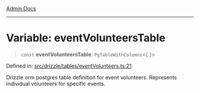 [Admin Docs](/)

***

# Variable: eventVolunteersTable

> `const` **eventVolunteersTable**: `PgTableWithColumns`\<\{ \}\>

Defined in: [src/drizzle/tables/eventVolunteers.ts:21](https://github.com/Sourya07/talawa-api/blob/4e4298c85a0d2c28affa824f2aab7ec32b5f3ac5/src/drizzle/tables/eventVolunteers.ts#L21)

Drizzle orm postgres table definition for event volunteers.
Represents individual volunteers for specific events.
